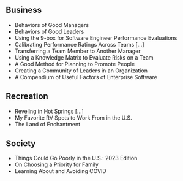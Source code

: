 ## Business

 * Behaviors of Good Managers
 * Behaviors of Good Leaders
 * Using the 9-box for Software Engineer Performance Evaluations
 * Calibrating Performance Ratings Across Teams […]
 * Transferring a Team Member to Another Manager
 * Using a Knowledge Matrix to Evaluate Risks on a Team
 * A Good Method for Planning to Promote People
 * Creating a Community of Leaders in an Organization
 * A Compendium of Useful Factors of Enterprise Software

## Recreation

 * Reveling in Hot Springs […]
 * My Favorite RV Spots to Work From in the U.S.
 * The Land of Enchantment

## Society

 * Things Could Go Poorly in the U.S.: 2023 Edition
 * On Choosing a Priority for Family
 * Learning About and Avoiding COVID
